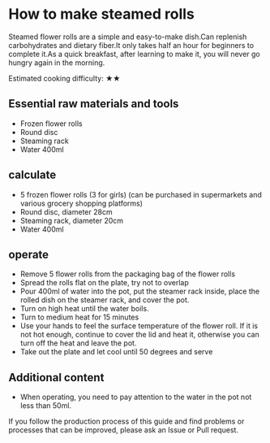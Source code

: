 # How to make steamed rolls

Steamed flower rolls are a simple and easy-to-make dish.Can replenish carbohydrates and dietary fiber.It only takes half an hour for beginners to complete it.As a quick breakfast, after learning to make it, you will never go hungry again in the morning.

Estimated cooking difficulty: ★★

## Essential raw materials and tools

- Frozen flower rolls
- Round disc
- Steaming rack
- Water 400ml

## calculate

- 5 frozen flower rolls (3 for girls) (can be purchased in supermarkets and various grocery shopping platforms)
- Round disc, diameter 28cm
- Steaming rack, diameter 20cm
- Water 400ml

## operate

- Remove 5 flower rolls from the packaging bag of the flower rolls
- Spread the rolls flat on the plate, try not to overlap
- Pour 400ml of water into the pot, put the steamer rack inside, place the rolled dish on the steamer rack, and cover the pot.
- Turn on high heat until the water boils.
- Turn to medium heat for 15 minutes
- Use your hands to feel the surface temperature of the flower roll. If it is not hot enough, continue to cover the lid and heat it, otherwise you can turn off the heat and leave the pot.
- Take out the plate and let cool until 50 degrees and serve

## Additional content

- When operating, you need to pay attention to the water in the pot not less than 50ml.

If you follow the production process of this guide and find problems or processes that can be improved, please ask an Issue or Pull request.